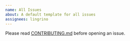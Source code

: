 ```yaml
---
name: All Issues
about: A default template for all issues
assignees: lingrino
---
```


Please read [CONTRIBUTING.md](../CONTRIBUTING.md) before opening an issue.
